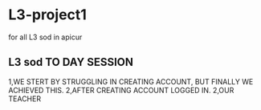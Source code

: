 # L3-project1
for all L3 sod in apicur
## L3 sod TO DAY SESSION
1,WE STERT BY STRUGGLING IN CREATING ACCOUNT, BUT FINALLY WE ACHIEVED THIS.
2,AFTER CREATING ACCOUNT LOGGED IN.
2,OUR TEACHER
